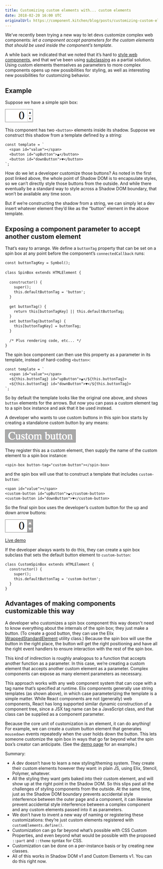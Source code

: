 ```yaml
---
title: Customizing custom elements with... custom elements
date: 2018-02-20 16:00 UTC
originalUrl: https://component.kitchen/blog/posts/customizing-custom-elements-with-custom-elements
---
```


We’ve recently been trying a new way to let devs customize complex web components: _let a component accept parameters for the custom elements that should be used inside the component’s template_.

A while back we indicated that we noted that it’s hard to [style web components](https://component.kitchen/blog/posts/styling-is-critical-to-web-component-reuse-but-may-prove-difficult-in-practice), and that we’ve been using [subclassing](https://component.kitchen/blog/posts/our-current-best-answer-for-styling-reusable-components-subclassing) as a partial solution. Using custom elements themselves as parameters to more complex components opens up new possibilities for styling, as well as interesting new possibilities for customizing behavior.

## Example

Suppose we have a simple spin box:

<img src="/images/ck/Spin Box.png">

This component has two `<button>` elements inside its shadow. Suppose we construct this shadow from a template defined by a string:

```
const template = `
  <span id="value"></span>
  <button id="upButton">▲</button>
  <button id="downButton">▼</button>
`;
```

How do we let a developer customize those buttons? As noted in the first post linked above, the whole point of Shadow DOM is to encapsulate styles, so we can’t directly style those buttons from the outside. And while there eventually be a standard way to style across a Shadow DOM boundary, that won’t be available any time soon.

But if we’re constructing the shadow from a string, we can simply let a dev insert whatever element they’d like as the “button” element in the above template.

## Exposing a component parameter to accept another custom element

That’s easy to arrange. We define a `buttonTag` property that can be set on a spin box at any point before the component’s `connectedCallback` runs:

```
const buttonTagKey = Symbol();

class SpinBox extends HTMLElement {

  constructor() {
    super();
    this.defaultButtonTag = 'button';
  }

  get buttonTag() {
    return this[buttonTagKey] || this.defaultButtonTag;
  }
  set buttonTag(buttonTag) {
    this[buttonTagKey] = buttonTag;
  }

  /* Plus rendering code, etc... */
}
```

The spin box component can then use this property as a parameter in its template, instead of hard-coding `<button>`:

```
const template = `
  <span id="value"></span>
  <${this.buttonTag} id="upButton">▲</${this.buttonTag}>
  <${this.buttonTag} id="downButton">▼</${this.buttonTag}>
`;
```

So by default the template looks like the original one above, and shows `button` elements for the arrows. But now you can pass a custom element tag to a spin box instance and ask that it be used instead.

A developer who wants to use custom buttons in this spin box starts by creating a standalone custom button by any means:

<img src="/images/ck/Custom Button.png">

They register this as a custom element, then supply the name of the custom element to a spin box instance:

```
<spin-box button-tag="custom-button"></spin-box>
```

and the spin box will use that to construct a template that includes `custom-button`:

```
<span id="value"></span>
<custom-button id="upButton">▲</custom-button>
<custom-button id="downButton">▼</custom-button>
```

So the final spin box uses the developer’s custom button for the up and down arrow buttons:

<img src="/images/ck/Spin Box Custom.png">

[Live demo](http://jsbin.com/dikile/edit?html,output)

If the developer always wants to do this, they can create a spin box subclass that sets the default button element to `custom-button`:

```
class CustomSpinBox extends HTMLElement {
  constructor() {
    super();
    this.defaultButtonTag = 'custom-button';
  }
}
```

## Advantages of making components customizable this way

A developer who customizes a spin box component this way doesn't need to know everything about the internals of the spin box; they just make a button. (To create a good button, they can use the Elix [WrappedStandardElement](/elix/WrappedStandardElement) utility class.) Because the spin box will use the button in the right place, the button will get the right positioning and have all the right event handlers to ensure interaction with the rest of the spin box.

This kind of indirection is roughly analogous to a function that accepts another function as a parameter. In this case, we’re creating a custom element that accepts another custom element as a parameter. Complex components can expose as many element parameters as necessary.

This approach works with any web component system that can cope with a tag name that’s specified at runtime. Elix components generally use string templates (as shown above), in which case parameterizing the template is a simple matter. While React components are not (generally) web components, React has long supported similar dynamic construction of a component tree, since a JSX tag name can be a JavaScript class, and that class can be supplied as a component parameter.

Because the core unit of customization is an element, it can do anything! For example, we can create a custom button element that generates `mousedown` events repeatedly when the user holds down the button. This lets someone customize the spin box in ways that go far beyond what the spin box’s creator can anticipate. (See the [demo page](http://jsbin.com/dikile/edit?html,output) for an example.)

Summary:

- A dev doesn’t have to learn a new styling/theming system. They create their custom elements however they want: in plain JS, using Elix, Stencil, Polymer, whatever.
- All the styling they want gets baked into their custom element, and will show up at the right point in the Shadow DOM. So this slips past all the challenges of styling components from the outside. At the same time, just as the Shadow DOM boundary prevents accidental style interference between the outer page and a component, it can likewise prevent accidental style interference between a complex component and any custom elements passed into it as parameters.
- We don’t have to invent a new way of naming or registering these customizations: they’re just custom elements registered with `customElements.define()`.
- Customization can go far beyond what’s possible with CSS Custom Properties, and even beyond what would be possible with the proposed `::part` and `::theme` syntax for CSS.
- Customization can be done on a per-instance basis or by creating new classes.
- All of this works in Shadow DOM v1 and Custom Elements v1. You can do this right now.
